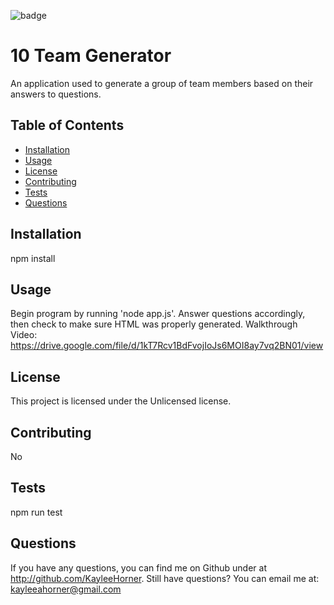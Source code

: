 
![badge](https://img.shields.io/badge/license-Unlicensed-blue)

# 10 Team Generator

An application used to generate a group of team  members based on their answers to questions.

## Table of Contents
* [Installation](#Installation)
* [Usage](#Usage)
* [License](#License)
* [Contributing](#Contributing)
* [Tests](#Tests)
* [Questions](#Questions)


## Installation
npm install 

## Usage
Begin program by running 'node app.js'. Answer questions accordingly, then check to make sure HTML was properly generated.
Walkthrough Video: https://drive.google.com/file/d/1kT7Rcv1BdFvojIoJs6MOI8ay7vq2BN01/view

## License
This project is licensed under the Unlicensed license.

## Contributing
No

## Tests
npm run test

## Questions
If you have any questions, you can find me on Github under at http://github.com/KayleeHorner. Still have questions? You can email me at: kayleeahorner@gmail.com
